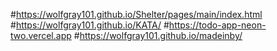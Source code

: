 #https://wolfgray101.github.io/Shelter/pages/main/index.html
#https://wolfgray101.github.io/KATA/
#https://todo-app-neon-two.vercel.app
#https://wolfgray101.github.io/madeinby/
